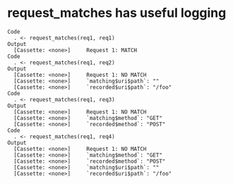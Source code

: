 # request_matches has useful logging

    Code
      . <- request_matches(req1, req1)
    Output
      [Cassette: <none>]     Request 1: MATCH
    Code
      . <- request_matches(req1, req2)
    Output
      [Cassette: <none>]     Request 1: NO MATCH
      [Cassette: <none>]     `matching$uri$path`: ""    
      [Cassette: <none>]     `recorded$uri$path`: "/foo"
    Code
      . <- request_matches(req1, req3)
    Output
      [Cassette: <none>]     Request 1: NO MATCH
      [Cassette: <none>]     `matching$method`: "GET" 
      [Cassette: <none>]     `recorded$method`: "POST"
    Code
      . <- request_matches(req1, req4)
    Output
      [Cassette: <none>]     Request 1: NO MATCH
      [Cassette: <none>]     `matching$method`: "GET" 
      [Cassette: <none>]     `recorded$method`: "POST"
      [Cassette: <none>]     `matching$uri$path`: ""    
      [Cassette: <none>]     `recorded$uri$path`: "/foo"
